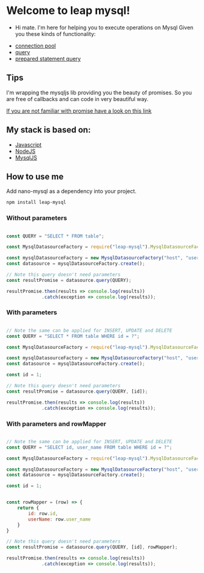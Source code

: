 Welcome to leap mysql!
===================

* Hi mate. I'm here for helping you to execute operations on Mysql
Given you these kinds of functionality:
 - [connection pool](https://github.com/mysqljs/mysql#pooling-connections)
 - [query](https://github.com/mysqljs/mysql#introduction)
 - [prepared statement query](https://github.com/mysqljs/mysql#preparing-queries)

Tips
-------------
I'm wrapping the mysqljs lib providing you the beauty of promises. So you are free of callbacks and can code in very beautiful way.

[If you are not familiar with promise have a look on this link](https://developer.mozilla.org/en-US/docs/Web/JavaScript/Reference/Global_Objects/Promise)

My stack is based on:
-------------
* [Javascript](https://developer.mozilla.org/bm/docs/Web/JavaScript)
* [NodeJS](https://nodejs.org/en/)
* [MysqlJS](https://github.com/mysqljs/mysql)

## How to use me

Add nano-mysql as a dependency into your project.

```bash
npm install leap-mysql
```

### Without parameters
```javascript

const QUERY = "SELECT * FROM table";

const MysqlDatasourceFactory = require("leap-mysql").MysqlDatasourceFactory;

const mysqlDatasourceFactory = new MysqlDatasourceFactory("host", "user", "pass", 1, "database"});
const datasource = mysqlDatasourceFactory.create();

// Note this query doesn't need parameters
const resultPromise = datasource.query(QUERY);

resultPromise.then(results => console.log(results))
             .catch(exception => console.log(results));

```
### With parameters
```javascript

// Note the same can be applied for INSERT, UPDATE and DELETE
const QUERY = "SELECT * FROM table WHERE id = ?";

const MysqlDatasourceFactory = require("leap-mysql").MysqlDatasourceFactory;

const mysqlDatasourceFactory = new MysqlDatasourceFactory("host", "user", "pass", 1, "database"});
const datasource = mysqlDatasourceFactory.create();

const id = 1;

// Note this query doesn't need parameters
const resultPromise = datasource.query(QUERY, [id]);

resultPromise.then(results => console.log(results))
             .catch(exception => console.log(results));

```

### With parameters and rowMapper
```javascript

// Note the same can be applied for INSERT, UPDATE and DELETE
const QUERY = "SELECT id, user_name FROM table WHERE id = ?";

const MysqlDatasourceFactory = require("leap-mysql").MysqlDatasourceFactory;

const mysqlDatasourceFactory = new MysqlDatasourceFactory("host", "user", "pass", 1, "database"});
const datasource = mysqlDatasourceFactory.create();

const id = 1;


const rowMapper = (row) => {
    return {
        id: row.id,
        userName: row.user_name
    }
}

// Note this query doesn't need parameters
const resultPromise = datasource.query(QUERY, [id], rowMapper);

resultPromise.then(results => console.log(results))
             .catch(exception => console.log(results));

```

